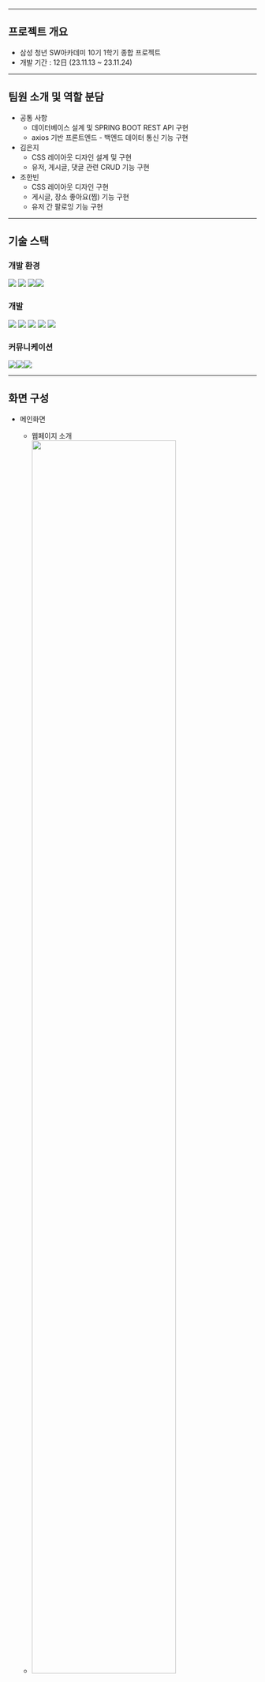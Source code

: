 
---

## 프로젝트 개요

- 삼성 청년 SW아카데미 10기 1학기 종합 프로젝트
- 개발 기간 : 12日 (23.11.13 ~ 23.11.24)
---

## 팀원 소개 및 역할 분담

- 공통 사항
    - 데이터베이스 설계 및 SPRING BOOT REST API 구현
    - axios 기반 프론트엔드 - 백엔드 데이터 통신 기능 구현
- 김은지
    - CSS 레이아웃 디자인 설계 및 구현
    - 유저, 게시글, 댓글 관련 CRUD 기능 구현
- 조한빈
    - CSS 레이아웃 디자인 구현
    - 게시글, 장소 좋아요(찜) 기능 구현
    - 유저 간 팔로잉 기능 구현

---
## 기술 스택

### 개발 환경

<img src="https://img.shields.io/badge/Visual%20Studio%20Code-007ACC.svg?&style=for-the-badge&logo=Visual%20Studio%20Code&logoColor=white"> <img src="https://img.shields.io/badge/spring-6DB33F?style=for-the-badge&logo=spring&logoColor=white"> <img src="https://img.shields.io/badge/github-181717?style=for-the-badge&logo=github&logoColor=white"><img src="https://img.shields.io/badge/git-F05032?style=for-the-badge&logo=git&logoColor=white">

### 개발
  <img src="https://img.shields.io/badge/html5-E34F26?style=for-the-badge&logo=html5&logoColor=white">  <img src="https://img.shields.io/badge/css-1572B6?style=for-the-badge&logo=css3&logoColor=white">   <img src="https://img.shields.io/badge/javascript-F7DF1E?style=for-the-badge&logo=javascript&logoColor=black"> <img src="https://img.shields.io/badge/vue.js-4FC08D?style=for-the-badge&logo=vue.js&logoColor=white"> 
<img src="https://img.shields.io/badge/mysql-4479A1?style=for-the-badge&logo=mysql&logoColor=white"> 

### 커뮤니케이션

<img src="https://img.shields.io/badge/Mattermost-0058CC?style=for-the-badge&logo=Mattermost&logoColor=white"><img src="https://img.shields.io/badge/Notion-000000?style=for-the-badge&logo=Notion&logoColor=white"><img src="https://img.shields.io/badge/Figma-F24E1E?style=for-the-badge&logo=Figma&logoColor=white">

---
## 화면 구성

- 메인화면
    - 웹페이지 소개
    - <img width="80%" src="https://github.com/BINGPROJECTS/BINGPROJECT/assets/85666312/9ddb0280-1f7d-4a50-a431-57798bd6b01c"/>
    - 로그인![2_로그인](https://github.com/BINGPROJECTS/BINGPROJECT/assets/85666312/878096c7-5189-495d-b570-95a556ae968c)
    - 회원가입![3_회원가입](https://github.com/BINGPROJECTS/BINGPROJECT/assets/85666312/543129f0-1c0f-41b9-b50c-fe66d6cb7af9)

- 커뮤니티 화면![4_커뮤니티 화면](https://github.com/BINGPROJECTS/BINGPROJECT/assets/85666312/4ea1c09f-23a6-4c71-83ac-6c412fdbd1ef)

- 게시글 리스트 화면![5_게시글 리스트](https://github.com/BINGPROJECTS/BINGPROJECT/assets/85666312/56e6168e-acc7-4141-abba-8641e438576f)

- 게시글 디테일 화면
    - 일반
    - ![6_게시글 디테일(일반)](https://github.com/BINGPROJECTS/BINGPROJECT/assets/85666312/838b2021-a5d3-433a-82c7-4ee536fe8d70)

    - 지도
    - ![7_게시글 디테일(지도)](https://github.com/BINGPROJECTS/BINGPROJECT/assets/85666312/d93428b7-1014-4970-8b7a-c675ada04eaa)

- 게시글 작성 화면
    - 일반
    - ![8_게시글 작성(일반)](https://github.com/BINGPROJECTS/BINGPROJECT/assets/85666312/ae43e297-970e-4071-840e-4af4280a629a)

    - 지도
    - ![9_게시글 작성(지도)](https://github.com/BINGPROJECTS/BINGPROJECT/assets/85666312/fc6177e0-0bb1-40dd-912a-a1676d2d1573)
![10_게시글 작성(장소 선택)](https://github.com/BINGPROJECTS/BINGPROJECT/assets/85666312/efc70071-52b3-44c6-aa7a-fed475e15bed)
![11_게시글 작성(장소 선택 후)](https://github.com/BINGPROJECTS/BINGPROJECT/assets/85666312/0152c93e-c09c-4586-80d9-fb7cdfec28b2)

- 댓글 작성 
- ![12_댓글 작성](https://github.com/BINGPROJECTS/BINGPROJECT/assets/85666312/358f6253-5daa-4f39-b370-63a5262f53c4)
- 댓글 수정
![13_댓글 수정](https://github.com/BINGPROJECTS/BINGPROJECT/assets/85666312/467aea43-f085-4d8f-877c-e0b0de1497b9)

- 마이페이지
- ![14_마이 페이지](https://github.com/BINGPROJECTS/BINGPROJECT/assets/85666312/880a4e76-7611-4d12-9354-03571ab63d69)

    - 내 정보 수정![15_개인정보 수정](https://github.com/BINGPROJECTS/BINGPROJECT/assets/85666312/93af5eff-c5cd-4e19-8dea-edc985b52d55)

    - 작성 게시물 목록![16_내가 쓴 게시물](https://github.com/BINGPROJECTS/BINGPROJECT/assets/85666312/bf3be353-b579-421e-a699-f5dd12ba0a53)

    - 찜 정보 목록![17_내가 찜한 게시물](https://github.com/BINGPROJECTS/BINGPROJECT/assets/85666312/80d5f080-d53a-4f6c-9331-c250ca1e424d)

